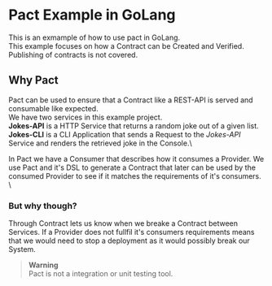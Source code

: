 # Pact Example in GoLang

This is an exmample of how to use pact in GoLang.\
This example focuses on how a Contract can be Created and Verified. Publishing of contracts is not covered.

## Why Pact

Pact can be used to ensure that a Contract like a REST-API is served and consumable like expected. \
We have two services in this example project.\
**Jokes-API** is a HTTP Service that returns a random joke out of a given list.\
**Jokes-CLI** is a CLI Application that sends a Request to the _Jokes-API_ Service and renders the
retrieved joke in the Console.\

In Pact we have a Consumer that describes how it consumes a Provider. We use Pact and it's DSL to generate a Contract that later can be used by the consumed Provider to see if it matches the requirements of it's consumers. \

### But why though?

Through Contract lets us know when we breake a Contract between Services. If a Provider does not fullfil it's consumers requirements means that we would need to stop a deployment as it would possibly break our System.

> **Warning**\
> Pact is not a integration or unit testing tool.
